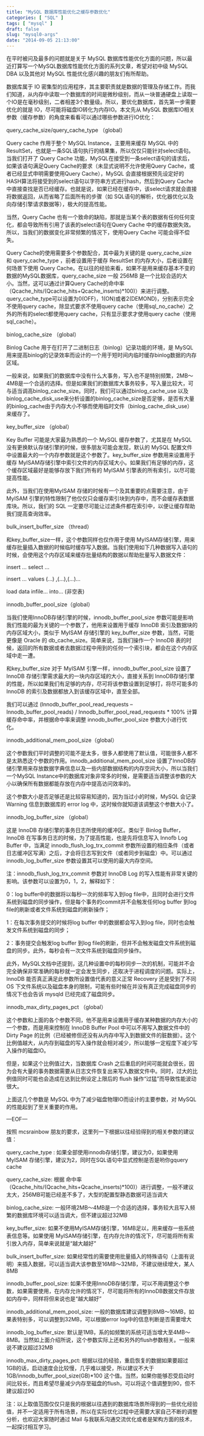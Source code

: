 ```yaml
---
title: "MySQL 数据库性能优化之缓存参数优化"
categories: [ "SQL" ]
tags: [ "mysql" ]
draft: false
slug: "mysql0-args"
date: "2014-09-05 21:13:00"
---
```


在平时被问及最多的问题就是关于 MySQL 数据库性能优化方面的问题，所以最近打算写一个MySQL数据库性能优化方面的系列文章，希望对初中级 MySQL DBA 以及其他对 MySQL 性能优化感兴趣的朋友们有所帮助。

数据库属于 IO 密集型的应用程序，其主要职责就是数据的管理及存储工作。而我们知道，从内存中读取一个数据库的时间是微秒级别，而从一块普通硬盘上读取一个IO是在毫秒级别，二者相差3个数量级。所以，要优化数据库，首先第一步需要优化的就是 IO，尽可能将磁盘IO转化为内存IO。本文先从 MySQL 数据库IO相关参数（缓存参数）的角度来看看可以通过哪些参数进行IO优化：

<!--more-->


query_cache_size/query_cache_type （global）

Query cache 作用于整个 MySQL Instance，主要用来缓存 MySQL 中的 ResultSet，也就是一条SQL语句执行的结果集，所以仅仅只能针对select语句。当我们打开了 Query Cache 功能，MySQL在接受到一条select语句的请求后，如果该语句满足Query Cache的要求（未显式说明不允许使用Query Cache，或者已经显式申明需要使用Query Cache），MySQL 会直接根据预先设定好的HASH算法将接受到的select语句以字符串方式进行hash，然后到Query Cache 中直接查找是否已经缓存。也就是说，如果已经在缓存中，该select请求就会直接将数据返回，从而省略了后面所有的步骤（如 SQL语句的解析，优化器优化以及向存储引擎请求数据等），极大的提高性能。

当然，Query Cache 也有一个致命的缺陷，那就是当某个表的数据有任何任何变化，都会导致所有引用了该表的select语句在Query Cache 中的缓存数据失效。所以，当我们的数据变化非常频繁的情况下，使用Query Cache 可能会得不偿失。

Query Cache的使用需要多个参数配合，其中最为关键的是 query_cache_size 和 query_cache_type ，前者设置用于缓存 ResultSet 的内存大小，后者设置在何场景下使用 Query Cache。在以往的经验来看，如果不是用来缓存基本不变的数据的MySQL数据库，query_cache_size 一般 256MB 是一个比较合适的大小。当然，这可以通过计算Query Cache的命中率（Qcache_hits/(Qcache_hits+Qcache_inserts)*100)）来进行调整。query_cache_type可以设置为0(OFF)，1(ON)或者2(DEMOND)，分别表示完全不使用query cache，除显式要求不使用query cache（使用sql_no_cache）之外的所有的select都使用query cache，只有显示要求才使用query cache（使用sql_cache）。

binlog_cache_size （global）

Binlog Cache 用于在打开了二进制日志（binlog）记录功能的环境，是 MySQL 用来提高binlog的记录效率而设计的一个用于短时间内临时缓存binlog数据的内存区域。

一般来说，如果我们的数据库中没有什么大事务，写入也不是特别频繁，2MB～4MB是一个合适的选择。但是如果我们的数据库大事务较多，写入量比较大，可与适当调高binlog_cache_size。同时，我们可以通过binlog_cache_use 以及 binlog_cache_disk_use来分析设置的binlog_cache_size是否足够，是否有大量的binlog_cache由于内存大小不够而使用临时文件（binlog_cache_disk_use）来缓存了。

key_buffer_size （global）

Key Buffer 可能是大家最为熟悉的一个 MySQL 缓存参数了，尤其是在 MySQL 没有更换默认存储引擎的时候，很多朋友可能会发现，默认的 MySQL 配置文件中设置最大的一个内存参数就是这个参数了。key_buffer_size 参数用来设置用于缓存 MyISAM存储引擎中索引文件的内存区域大小。如果我们有足够的内存，这个缓存区域最好是能够存放下我们所有的 MyISAM 引擎表的所有索引，以尽可能提高性能。

此外，当我们在使用MyISAM 存储的时候有一个及其重要的点需要注意，由于 MyISAM 引擎的特性限制了他仅仅只会缓存索引块到内存中，而不会缓存表数据库块。所以，我们的 SQL 一定要尽可能让过滤条件都在索引中，以便让缓存帮助我们提高查询效率。

bulk_insert_buffer_size （thread）

和key_buffer_size一样，这个参数同样也仅作用于使用 MyISAM存储引擎，用来缓存批量插入数据的时候临时缓存写入数据。当我们使用如下几种数据写入语句的时候，会使用这个内存区域来缓存批量结构的数据以帮助批量写入数据文件：

insert … select …

insert … values (…) ,(…),(…)…

load data infile… into… (非空表)

innodb_buffer_pool_size（global）

当我们使用InnoDB存储引擎的时候，innodb_buffer_pool_size 参数可能是影响我们性能的最为关键的一个参数了，他用来设置用于缓存 InnoDB 索引及数据块的内存区域大小，类似于 MyISAM 存储引擎的 key_buffer_size 参数，当然，可能更像是 Oracle 的 db_cache_size。简单来说，当我们操作一个 InnoDB 表的时候，返回的所有数据或者去数据过程中用到的任何一个索引块，都会在这个内存区域中走一遭。

和key_buffer_size 对于 MyISAM 引擎一样，innodb_buffer_pool_size 设置了 InnoDB 存储引擎需求最大的一块内存区域的大小，直接关系到 InnoDB存储引擎的性能，所以如果我们有足够的内存，尽可将该参数设置到足够打，将尽可能多的 InnoDB 的索引及数据都放入到该缓存区域中，直至全部。

我们可以通过 (Innodb_buffer_pool_read_requests – Innodb_buffer_pool_reads) / Innodb_buffer_pool_read_requests * 100% 计算缓存命中率，并根据命中率来调整 innodb_buffer_pool_size 参数大小进行优化。

innodb_additional_mem_pool_size（global）

这个参数我们平时调整的可能不是太多，很多人都使用了默认值，可能很多人都不是太熟悉这个参数的作用。innodb_additional_mem_pool_size 设置了InnoDB存储引擎用来存放数据字典信息以及一些内部数据结构的内存空间大小，所以当我们一个MySQL Instance中的数据库对象非常多的时候，是需要适当调整该参数的大小以确保所有数据都能存放在内存中提高访问效率的。

这个参数大小是否足够还是比较容易知道的，因为当过小的时候，MySQL 会记录 Warning 信息到数据库的 error log 中，这时候你就知道该调整这个参数大小了。

innodb_log_buffer_size （global）

这是 InnoDB 存储引擎的事务日志所使用的缓冲区。类似于 Binlog Buffer，InnoDB 在写事务日志的时候，为了提高性能，也是先将信息写入 Innofb Log Buffer 中，当满足 innodb_flush_log_trx_commit 参数所设置的相应条件（或者日志缓冲区写满）之后，才会将日志写到文件（或者同步到磁盘）中。可以通过 innodb_log_buffer_size 参数设置其可以使用的最大内存空间。

注：innodb_flush_log_trx_commit 参数对 InnoDB Log 的写入性能有非常关键的影响。该参数可以设置为0，1，2，解释如下：

0：log buffer中的数据将以每秒一次的频率写入到log file中，且同时会进行文件系统到磁盘的同步操作，但是每个事务的commit并不会触发任何log buffer 到log file的刷新或者文件系统到磁盘的刷新操作；

1：在每次事务提交的时候将log buffer 中的数据都会写入到log file，同时也会触发文件系统到磁盘的同步；

2：事务提交会触发log buffer 到log file的刷新，但并不会触发磁盘文件系统到磁盘的同步。此外，每秒会有一次文件系统到磁盘同步操作。

此外，MySQL文档中还提到，这几种设置中的每秒同步一次的机制，可能并不会完全确保非常准确的每秒就一定会发生同步，还取决于进程调度的问题。实际上，InnoDB 能否真正满足此参数所设置值代表的意义正常 Recovery 还是受到了不同 OS 下文件系统以及磁盘本身的限制，可能有些时候在并没有真正完成磁盘同步的情况下也会告诉 mysqld 已经完成了磁盘同步。

innodb_max_dirty_pages_pct （global）

这个参数和上面的各个参数不同，他不是用来设置用于缓存某种数据的内存大小的一个参数，而是用来控制在 InnoDB Buffer Pool 中可以不用写入数据文件中的Dirty Page 的比例（已经被修但还没有从内存中写入到数据文件的脏数据）。这个比例值越大，从内存到磁盘的写入操作就会相对减少，所以能够一定程度下减少写入操作的磁盘IO。

但是，如果这个比例值过大，当数据库 Crash 之后重启的时间可能就会很长，因为会有大量的事务数据需要从日志文件恢复出来写入数据文件中。同时，过大的比例值同时可能也会造成在达到比例设定上限后的 flush 操作“过猛”而导致性能波动很大。

上面这几个参数是 MySQL 中为了减少磁盘物理IO而设计的主要参数，对 MySQL 的性能起到了至关重要的作用。

—EOF—

按照 mcsrainbow 朋友的要求，这里列一下根据以往经验得到的相关参数的建议值：

query_cache_type : 如果全部使用innodb存储引擎，建议为0，如果使用MyISAM 存储引擎，建议为2，同时在SQL语句中显式控制是否是哟你gquery cache

query_cache_size: 根据 命中率（Qcache_hits/(Qcache_hits+Qcache_inserts)*100)）进行调整，一般不建议太大，256MB可能已经差不多了，大型的配置型静态数据可适当调大

binlog_cache_size: 一般环境2MB～4MB是一个合适的选择，事务较大且写入频繁的数据库环境可以适当调大，但不建议超过32MB

key_buffer_size: 如果不使用MyISAM存储引擎，16MB足以，用来缓存一些系统表信息等。如果使用 MyISAM存储引擎，在内存允许的情况下，尽可能将所有索引放入内存，简单来说就是“越大越好”

bulk_insert_buffer_size: 如果经常性的需要使用批量插入的特殊语句（上面有说明）来插入数据，可以适当调大该参数至16MB～32MB，不建议继续增大，某人8MB

innodb_buffer_pool_size: 如果不使用InnoDB存储引擎，可以不用调整这个参数，如果需要使用，在内存允许的情况下，尽可能将所有的InnoDB数据文件存放如内存中，同样将但来说也是“越大越好”

innodb_additional_mem_pool_size: 一般的数据库建议调整到8MB～16MB，如果表特别多，可以调整到32MB，可以根据error log中的信息判断是否需要增大

innodb_log_buffer_size: 默认是1MB，系的如频繁的系统可适当增大至4MB～8MB。当然如上面介绍所说，这个参数实际上还和另外的flush参数相关。一般来说不建议超过32MB

innodb_max_dirty_pages_pct: 根据以往的经验，重启恢复的数据如果要超过1GB的话，启动速度会比较慢，几乎难以接受，所以建议不大于 1GB/innodb_buffer_pool_size(GB)*100 这个值。当然，如果你能够忍受启动时间比较长，而且希望尽量减少内存至磁盘的flush，可以将这个值调整到90，但不建议超过90

注：以上取值范围仅仅只是我的根据以往遇到的数据库场景所得到的一些优化经验值，并不一定适用于所有场景，所以在实际优化过程中还需要大家自己不断的调整分析，也欢迎大家随时通过 Mail 与我联系沟通交流优化或者是架构方面的技术，一起探讨相互学习。